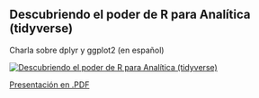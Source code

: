 ## Descubriendo el poder de R para Analítica (tidyverse)

Charla sobre dplyr y ggplot2 (en español)

[![Descubriendo el poder de R para Analítica (tidyverse)](https://img.youtube.com/vi/LnrhV949Gjg/0.jpg)](https://www.youtube.com/watch?v=LnrhV949Gjg)

[Presentación en .PDF](https://github.com/laresbernardo/tidyverse/blob/master/Introducci%C3%B3n%20a%20R.pdf)
